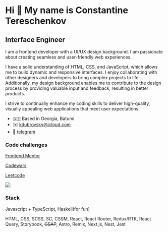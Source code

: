 Hi 👋 My name is Constantine Tereschenkov
========================================= 
Interface Engineer
------------------------ 
I am a frontend developer with a UI/UX design background. I am passionate about creating seamless and user-friendly web experiences.

I have a solid understanding of HTML, CSS, and JavaScript, which allows me to build dynamic and responsive interfaces. I enjoy collaborating with other designers and developers to bring complex projects to life. Additionally, my design background enables me to contribute to the design process by providing valuable input and feedback, resulting in better products.

I strive to continually enhance my coding skills to deliver high-quality, visually appealing web applications that meet user expectations.

* 🇬🇪 Based in  Georgia, Batumi 
* ✉️ [kdubrovsky@icloud.com](mailto:kdubrovsky@icloud.com)
* 💬 [telegram](https://t.me/kdubrovsky)

### Code challenges  

[Frontend Mentor](https://www.frontendmentor.io/profile/kdubrovsky)

[Codewars](https://www.codewars.com/users/kdubrovsky)

[Leetcode](https://leetcode.com/u/kdubrovsky/)

<img src="https://www.codewars.com/users/kdubrovsky/badges/small">

### Stack  

Javascript + TypeScript, Haskell(for fun)

HTML, CSS, SCSS, SC, CSSM, React, React Router, Redux/RTK, React Query, Storybook, ~~GSAP~~, Astro, Remix, Next.js, Nest, Jest
